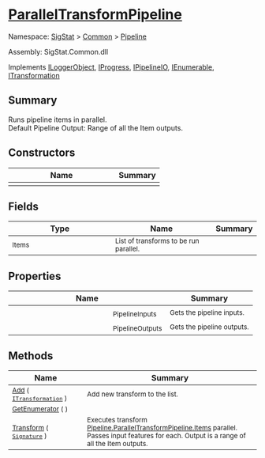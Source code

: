# [ParallelTransformPipeline](./ParallelTransformPipeline.md)

Namespace: [SigStat]() > [Common](./../README.md) > [Pipeline](./README.md)

Assembly: SigStat.Common.dll

Implements [ILoggerObject](./../ILoggerObject.md), [IProgress](./../Helpers/IProgress.md), [IPipelineIO](./IPipelineIO.md), [IEnumerable](https://docs.microsoft.com/en-us/dotnet/api/System.Collections.IEnumerable), [ITransformation](./../ITransformation.md)

## Summary
Runs pipeline items in parallel.  <br>Default Pipeline Output: Range of all the Item outputs.

## Constructors

| Name | Summary | 
| --- | --- | 
|<img width=200/> <sub></sub> | <sub></sub> | <br>


## Fields

| Type | Name | Summary | 
| --- | --- | --- | 
|<img width=200/> <sub>Items</sub> | <sub>List of transforms to be run parallel.</sub> |  | <br>


## Properties

| Name | Summary | 
| --- | --- | 
|<img width=200/> <sub>PipelineInputs</sub> | <sub>Gets the pipeline inputs.</sub> | <br>
|<img width=200/> <sub>PipelineOutputs</sub> | <sub>Gets the pipeline outputs.</sub> | <br>


## Methods

| Name | Summary | 
| --- | --- | 
|<img width=200/> <sub>[Add](./Methods/ParallelTransformPipeline-100663502.md) ( [`ITransformation`](./../ITransformation.md) )</sub> | <sub>Add new transform to the list.</sub> | <br>
|<img width=200/> <sub>[GetEnumerator](./Methods/ParallelTransformPipeline-100663501.md) (  )</sub> | <sub></sub> | <br>
|<img width=200/> <sub>[Transform](./Methods/ParallelTransformPipeline-100663503.md) ( [`Signature`](./../Signature.md) )</sub> | <sub>Executes transform [Pipeline.ParallelTransformPipeline.Items](https://github.com/hargitomi97/sigstat/blob/master/docs/md/.md) parallel.  Passes input features for each.  Output is a range of all the Item outputs.</sub> | <br>


